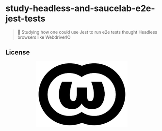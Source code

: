 # study-headless-and-saucelab-e2e-jest-tests

> :microscope: Studying how one could use Jest to run e2e tests thought Headless browsers like WebdriverIO


## License

<p align=center>
<a href="./LICENSE"><img alt="licence logo" width=300 src=./.github/WTFPL_logo.svg></a>
</p>
